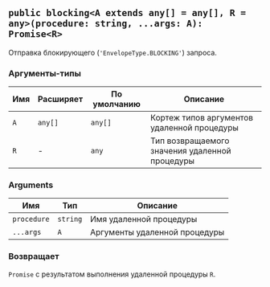 ## `public blocking<A extends any[] = any[], R = any>(procedure: string, ...args: A): Promise<R>`

Отправка блокирующего (`'EnvelopeType.BLOCKING'`) запроса.

### Аргументы-типы

| Имя | Расширяет | По умолчанию | Описание                                       |
| --- | --------- | ------------ | ---------------------------------------------- |
| `A` | `any[]`   | `any[]`      | Кортеж типов аргументов удаленной процедуры    |
| `R` | -         | `any`        | Тип возвращаемого значения удаленной процедуры |

### Arguments

| Имя         | Тип      | Описание                      |
| ----------- | -------- | ----------------------------- |
| `procedure` | `string` | Имя удаленной процедуры       |
| `...args`   | `A`      | Аргументы удаленной процедуры |

### Возвращает

`Promise` с результатом выполнения удаленной процедуры `R`.
